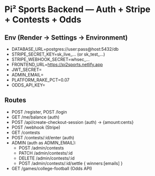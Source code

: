 # Pi² Sports Backend — Auth + Stripe + Contests + Odds

## Env (Render → Settings → Environment)
- DATABASE_URL=postgres://user:pass@host:5432/db
- STRIPE_SECRET_KEY=sk_live_... (or sk_test_...)
- STRIPE_WEBHOOK_SECRET=whsec_...
- FRONTEND_URL=https://pi2sports.netlify.app
- JWT_SECRET=<random-long-string>
- ADMIN_EMAIL=<your admin email>
- PLATFORM_RAKE_PCT=0.07
- ODDS_API_KEY=<your odds api key>

## Routes
- POST /register, POST /login
- GET /me/balance (auth)
- POST /api/create-checkout-session (auth) → {amount:cents}
- POST /webhook (Stripe)
- GET /contests
- POST /contests/:id/enter (auth)
- ADMIN (auth as ADMIN_EMAIL):
  - POST /admin/contests
  - PATCH /admin/contests/:id
  - DELETE /admin/contests/:id
  - POST /admin/contests/:id/settle { winners:[emails] }
- GET /games/college-football (Odds API)
